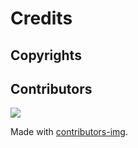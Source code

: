 # Credits

## Copyrights

## Contributors

<a href="https://github.com/Internet-Society-Belgium/trest/graphs/contributors">
  <img src="https://contrib.rocks/image?repo=Internet-Society-Belgium/trest" />
</a>

Made with [contributors-img](https://contrib.rocks).
